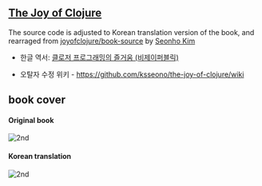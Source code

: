 ## [The Joy of Clojure](http://www.joyofclojure.com)

The source code is adjusted to Korean translation version of the book, and rearraged from [joyofclojure/book-source][l1] by [Seonho Kim][l2]

* 한글 역서: [클로저 프로그래밍의 즐거움 (비제이퍼블릭)](l3)

* 오탈자 수정 위키 - https://github.com/ksseono/the-joy-of-clojure/wiki

[l1]: https://github.com/joyofclojure/book-source
[l2]: http://seonhokim.net
[l3]: http://bjpublic.tistory.com/245




## book cover

#### Original book
![2nd](http://fogus.me/joc.jpg)

#### Korean translation
![2nd](http://cfile3.uf.tistory.com/T250x250/2613F23A56CD5A012A0657)
